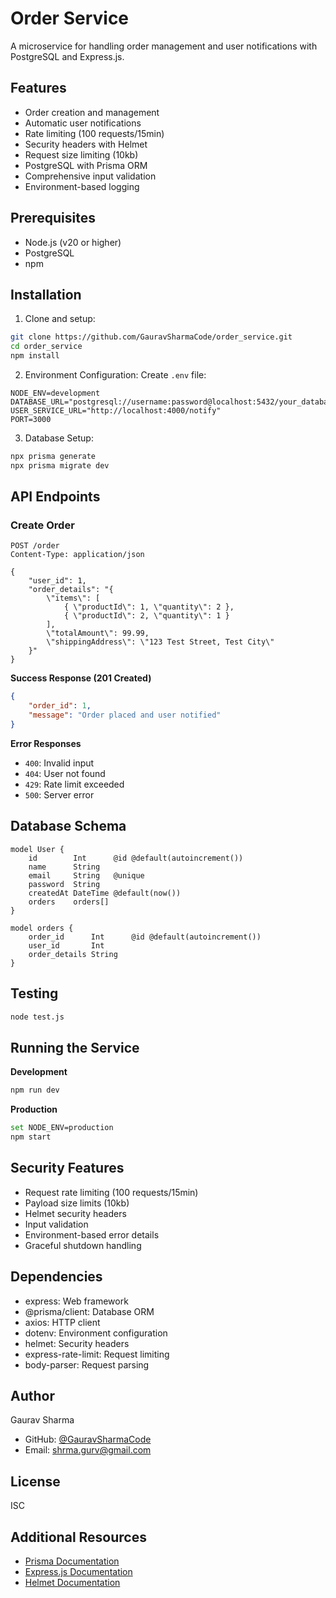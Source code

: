 # Order Service

A microservice for handling order management and user notifications with PostgreSQL and Express.js.

## Features
- Order creation and management
- Automatic user notifications
- Rate limiting (100 requests/15min)
- Security headers with Helmet
- Request size limiting (10kb)
- PostgreSQL with Prisma ORM
- Comprehensive input validation
- Environment-based logging

## Prerequisites
- Node.js (v20 or higher)
- PostgreSQL
- npm

## Installation

1. Clone and setup:
```bash
git clone https://github.com/GauravSharmaCode/order_service.git
cd order_service
npm install
```

2. Environment Configuration:
Create `.env` file:
```properties
NODE_ENV=development
DATABASE_URL="postgresql://username:password@localhost:5432/your_database"
USER_SERVICE_URL="http://localhost:4000/notify"
PORT=3000
```

3. Database Setup:
```bash
npx prisma generate
npx prisma migrate dev
```

## API Endpoints

### Create Order
```http
POST /order
Content-Type: application/json

{
    "user_id": 1,
    "order_details": "{
        \"items\": [
            { \"productId\": 1, \"quantity\": 2 },
            { \"productId\": 2, \"quantity\": 1 }
        ],
        \"totalAmount\": 99.99,
        \"shippingAddress\": \"123 Test Street, Test City\"
    }"
}
```

**Success Response (201 Created)**
```json
{
    "order_id": 1,
    "message": "Order placed and user notified"
}
```

**Error Responses**
- `400`: Invalid input
- `404`: User not found
- `429`: Rate limit exceeded
- `500`: Server error

## Database Schema

```prisma
model User {
    id        Int      @id @default(autoincrement())
    name      String
    email     String   @unique
    password  String
    createdAt DateTime @default(now())
    orders    orders[]
}

model orders {
    order_id      Int      @id @default(autoincrement())
    user_id       Int
    order_details String
}
```

## Testing
```bash
node test.js
```

## Running the Service

**Development**
```bash
npm run dev
```

**Production**
```bash
set NODE_ENV=production
npm start
```

## Security Features
- Request rate limiting (100 requests/15min)
- Payload size limits (10kb)
- Helmet security headers
- Input validation
- Environment-based error details
- Graceful shutdown handling

## Dependencies
- express: Web framework
- @prisma/client: Database ORM
- axios: HTTP client
- dotenv: Environment configuration
- helmet: Security headers
- express-rate-limit: Request limiting
- body-parser: Request parsing

## Author
Gaurav Sharma
- GitHub: [@GauravSharmaCode](https://github.com/GauravSharmaCode)
- Email: shrma.gurv@gmail.com

## License
ISC

## Additional Resources
- [Prisma Documentation](https://pris.ly/d/prisma-schema)
- [Express.js Documentation](https://expressjs.com/)
- [Helmet Documentation](https://helmetjs.github.io/)
````
